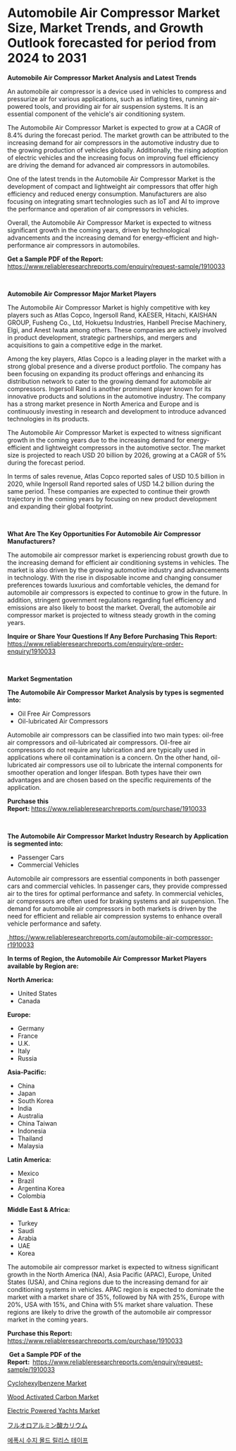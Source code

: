 <p><h1>Automobile Air Compressor Market Size, Market Trends, and Growth Outlook forecasted for period from 2024 to 2031</h1></p><p><strong>Automobile Air Compressor Market Analysis and Latest Trends</strong></p>
<p><p>An automobile air compressor is a device used in vehicles to compress and pressurize air for various applications, such as inflating tires, running air-powered tools, and providing air for air suspension systems. It is an essential component of the vehicle's air conditioning system.</p><p>The Automobile Air Compressor Market is expected to grow at a CAGR of 8.4% during the forecast period. The market growth can be attributed to the increasing demand for air compressors in the automotive industry due to the growing production of vehicles globally. Additionally, the rising adoption of electric vehicles and the increasing focus on improving fuel efficiency are driving the demand for advanced air compressors in automobiles.</p><p>One of the latest trends in the Automobile Air Compressor Market is the development of compact and lightweight air compressors that offer high efficiency and reduced energy consumption. Manufacturers are also focusing on integrating smart technologies such as IoT and AI to improve the performance and operation of air compressors in vehicles.</p><p>Overall, the Automobile Air Compressor Market is expected to witness significant growth in the coming years, driven by technological advancements and the increasing demand for energy-efficient and high-performance air compressors in automobiles.</p></p>
<p><strong>Get a Sample PDF of the Report:&nbsp;</strong> <a href="https://www.reliableresearchreports.com/enquiry/request-sample/1910033">https://www.reliableresearchreports.com/enquiry/request-sample/1910033</a></p>
<p>&nbsp;</p>
<p><strong>Automobile Air Compressor Major Market Players</strong></p>
<p><p>The Automobile Air Compressor Market is highly competitive with key players such as Atlas Copco, Ingersoll Rand, KAESER, Hitachi, KAISHAN GROUP, Fusheng Co., Ltd, Hokuetsu Industries, Hanbell Precise Machinery, Elgi, and Anest Iwata among others. These companies are actively involved in product development, strategic partnerships, and mergers and acquisitions to gain a competitive edge in the market.</p><p>Among the key players, Atlas Copco is a leading player in the market with a strong global presence and a diverse product portfolio. The company has been focusing on expanding its product offerings and enhancing its distribution network to cater to the growing demand for automobile air compressors. Ingersoll Rand is another prominent player known for its innovative products and solutions in the automotive industry. The company has a strong market presence in North America and Europe and is continuously investing in research and development to introduce advanced technologies in its products.</p><p>The Automobile Air Compressor Market is expected to witness significant growth in the coming years due to the increasing demand for energy-efficient and lightweight compressors in the automotive sector. The market size is projected to reach USD 20 billion by 2026, growing at a CAGR of 5% during the forecast period.</p><p>In terms of sales revenue, Atlas Copco reported sales of USD 10.5 billion in 2020, while Ingersoll Rand reported sales of USD 14.2 billion during the same period. These companies are expected to continue their growth trajectory in the coming years by focusing on new product development and expanding their global footprint.</p></p>
<p>&nbsp;</p>
<p><strong>What Are The Key Opportunities For Automobile Air Compressor Manufacturers?</strong></p>
<p><p>The automobile air compressor market is experiencing robust growth due to the increasing demand for efficient air conditioning systems in vehicles. The market is also driven by the growing automotive industry and advancements in technology. With the rise in disposable income and changing consumer preferences towards luxurious and comfortable vehicles, the demand for automobile air compressors is expected to continue to grow in the future. In addition, stringent government regulations regarding fuel efficiency and emissions are also likely to boost the market. Overall, the automobile air compressor market is projected to witness steady growth in the coming years.</p></p>
<p><strong>Inquire or Share Your Questions If Any Before Purchasing This Report:</strong> <a href="https://www.reliableresearchreports.com/enquiry/pre-order-enquiry/1910033">https://www.reliableresearchreports.com/enquiry/pre-order-enquiry/1910033</a></p>
<p>&nbsp;</p>
<p><strong>Market Segmentation</strong></p>
<p><strong>The Automobile Air Compressor Market Analysis by types is segmented into:</strong></p>
<p><ul><li>Oil Free Air Compressors</li><li>Oil-lubricated Air Compressors</li></ul></p>
<p><p>Automobile air compressors can be classified into two main types: oil-free air compressors and oil-lubricated air compressors. Oil-free air compressors do not require any lubrication and are typically used in applications where oil contamination is a concern. On the other hand, oil-lubricated air compressors use oil to lubricate the internal components for smoother operation and longer lifespan. Both types have their own advantages and are chosen based on the specific requirements of the application.</p></p>
<p><strong>Purchase this Report:&nbsp;</strong><a href="https://www.reliableresearchreports.com/purchase/1910033">https://www.reliableresearchreports.com/purchase/1910033</a></p>
<p>&nbsp;</p>
<p><strong>The Automobile Air Compressor Market Industry Research by Application is segmented into:</strong></p>
<p><ul><li>Passenger Cars</li><li>Commercial Vehicles</li></ul></p>
<p><p>Automobile air compressors are essential components in both passenger cars and commercial vehicles. In passenger cars, they provide compressed air to the tires for optimal performance and safety. In commercial vehicles, air compressors are often used for braking systems and air suspension. The demand for automobile air compressors in both markets is driven by the need for efficient and reliable air compression systems to enhance overall vehicle performance and safety.</p></p>
<p><a href="https://www.reliableresearchreports.com/automobile-air-compressor-r1910033">&nbsp;https://www.reliableresearchreports.com/automobile-air-compressor-r1910033</a></p>
<p><strong>In terms of Region, the Automobile Air Compressor Market Players available by Region are:</strong></p>
<p>
    <p> <strong> North America: </strong>
        <ul>
            <li>United States</li>
            <li>Canada</li>
        </ul>
        </p> 
    <p> <strong> Europe: </strong>
        <ul>
            <li>Germany</li>
            <li>France</li>
            <li>U.K.</li>
            <li>Italy</li>
            <li>Russia</li>
        </ul>
        </p> 
    <p> <strong> Asia-Pacific: </strong>
        <ul>
            <li>China</li>
            <li>Japan</li>
            <li>South Korea</li>
            <li>India</li>
            <li>Australia</li>
            <li>China Taiwan</li>
            <li>Indonesia</li>
            <li>Thailand</li>
            <li>Malaysia</li>
        </ul>
        </p> 
    <p> <strong> Latin America: </strong>
        <ul>
            <li>Mexico</li>
            <li>Brazil</li>
            <li>Argentina Korea</li>
            <li>Colombia</li>
        </ul>
        </p> 
    <p> <strong> Middle East & Africa: </strong>
        <ul>
            <li>Turkey</li>
            <li>Saudi</li>
            <li>Arabia</li>
            <li>UAE</li>
            <li>Korea</li>
        </ul>
    </p>
    </p>
<p><p>The automobile air compressor market is expected to witness significant growth in the North America (NA), Asia Pacific (APAC), Europe, United States (USA), and China regions due to the increasing demand for air conditioning systems in vehicles. APAC region is expected to dominate the market with a market share of 35%, followed by NA with 25%, Europe with 20%, USA with 15%, and China with 5% market share valuation. These regions are likely to drive the growth of the automobile air compressor market in the coming years.</p></p>
<p><strong>Purchase this Report: </strong><a href="https://www.reliableresearchreports.com/purchase/1910033">https://www.reliableresearchreports.com/purchase/1910033</a></p>
<p>&nbsp;<strong>Get a Sample PDF of the Report:&nbsp;&nbsp;</strong><a href="https://www.reliableresearchreports.com/enquiry/request-sample/1910033">https://www.reliableresearchreports.com/enquiry/request-sample/1910033</a></p>
<p><strong></strong></p>
<p><p><a href="https://issuu.com/reportprime-2/docs/cyclohexylbenzene-market-size-2030.pptx">Cyclohexylbenzene Market</a></p><p><a href="https://issuu.com/reportprime-2/docs/wood-activated-carbon-market-size-2030.pptx">Wood Activated Carbon Market</a></p><p><a href="https://github.com/markusgodoy/Market-Research-Report-List-3/blob/main/electric-powered-yachts-market.md">Electric Powered Yachts Market</a></p><p><a href="https://github.com/cbigkbh02719/Market-Research-Report-List-1/blob/main/318643133085.md">フルオロアルミン酸カリウム</a></p><p><a href="https://github.com/vsr06p4p49/Market-Research-Report-List-1/blob/main/176864530360.md">에폭시 수지 몰드 릴리스 테이프</a></p></p>